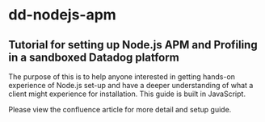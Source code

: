 # dd-nodejs-apm
## Tutorial for setting up Node.js APM and Profiling in a sandboxed Datadog platform
The purpose of this is to help anyone interested in getting hands-on experience of Node.js set-up and have a deeper understanding of what a client might experience for installation. This guide is built in JavaScript.

Please view the confluence article for more detail and setup guide. 